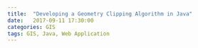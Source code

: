 ```yaml
---
title:  "Developing a Geometry Clipping Algorithm in Java"
date:   2017-09-11 17:30:00
categories: GIS
tags: GIS, Java, Web Application
---
```

